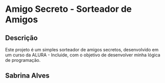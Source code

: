 # Amigo Secreto - Sorteador de Amigos

## Descrição
Este projeto é um simples sorteador de amigos secretos, desenvolvido em um curso da ALURA - Incluide, com o objetivo de desenvolver minha lógica de programação.

## Sabrina Alves